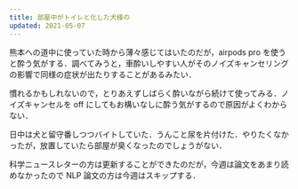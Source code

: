 ```yaml
---
title: 部屋中がトイレと化した犬様の
updated: 2021-05-07
---
```


熊本への道中に使っていた時から薄々感じてはいたのだが，airpods pro を使うと酔う気がする．調べてみうと，車酔いしやすい人がそのノイズキャンセリングの影響で同様の症状が出たりすることがあるみたい．

慣れるかもしれないので，とりあえずしばらく酔いながら続けて使ってみる．ノイズキャンセルを off にしてもお構いなしに酔う気がするので原因がよくわからない．

日中は犬と留守番しつつバイトしていた．うんこと尿を片付けた．やりたくなかったが，放置していたら部屋が臭くなったのでしょうがない．

科学ニュースレターの方は更新することができたのだが，今週は論文をあまり読めなかったので NLP 論文の方は今週はスキップする．
